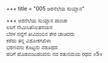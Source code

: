 +++
title = "005 ಅರನೆಲೆಯ ಸುಯ್ದಾನ"

+++
ಅರನೆಲೆಯ ಸುಯ್ದಾನ ಪಾಂಚಾ  
ಲರಿಗೆ ನೇಮಿಸಿತನಿಲತನಯನ  
ಬೆರಳ ಸನ್ನೆಗೆ ತೀವಿದಂಬಿನ ತೇರ ಚಾಚಿದರು  
ಕರೆದು ತನ್ನ ವಿಶೋಕಗಖಿಳಾ  
ಭರಣವನು ಕೊಟ್ಟನು ವರೂಥದ  
ಹರಿಗೆ ಹೊಡವಂಟಡರಿದನು ನವ ರತುನಮಯ ರಥವ    ॥5॥